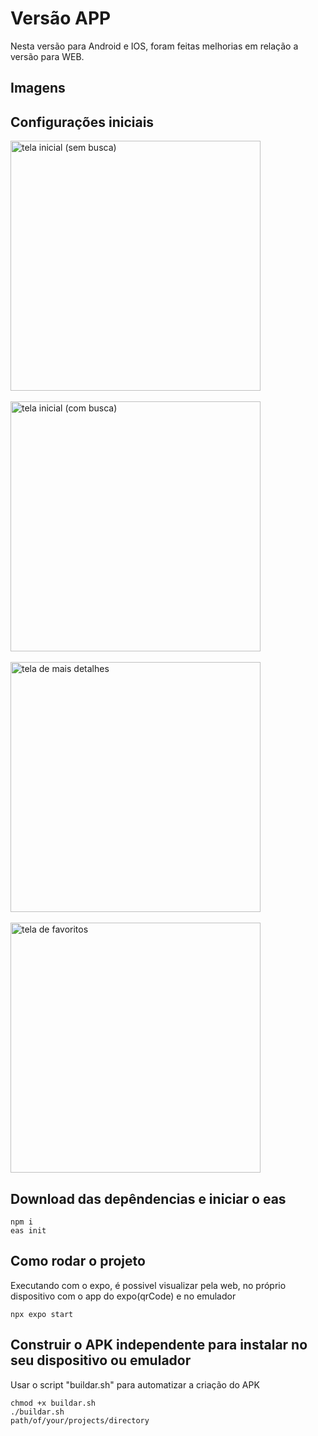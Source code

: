 # Versão APP 

Nesta versão para Android e IOS, foram feitas melhorias em relação a versão para WEB.

## Imagens

## Configurações iniciais

<img src="assets/img1.png" alt="tela inicial (sem busca)" width="400"/>
<br/>
<br/>
<img src="assets/img2.png" alt="tela inicial (com busca)" width="400"/>
<br/>
<br/>
<img src="assets/img3.png" alt="tela de mais detalhes" width="400"/>
<br/>
<br/>
<img src="assets/img4.png" alt="tela de favoritos" width="400"/>


## Download das depêndencias e iniciar o eas

<code>npm i</code>
<br/>
<code>eas init</code>

## Como rodar o projeto

Executando com o expo, é possivel visualizar pela web, no próprio dispositivo com o app do expo(qrCode) e no emulador

<code>npx expo start</code>

## Construir o APK independente para instalar no seu dispositivo ou emulador

Usar o script "buildar.sh" para automatizar a criação do APK

<code>chmod +x buildar.sh</code>
<br/>
<code>./buildar.sh path/of/your/projects/directory</code>
